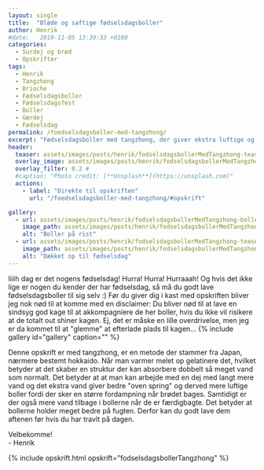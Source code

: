 ```yaml
---
layout: single
title:  "Bløde og saftige fødselsdagsboller"
author: Henrik
#date:   2019-11-05 13:39:33 +0100
categories:  
  - Surdej og brød
  - Opskrifter
tags: 
  - Henrik
  - Tangzhong
  - Brioche
  - Fødselsdagsboller
  - Fødselsdagsfest 
  - Boller 
  - Gærdej
  - Fødselsdag
permalink: /foedselsdagsboller-med-tangzhong/
excerpt: "Fødselsdagsboller med tangzhong, der giver ekstra luftige og saftige boller, som er gode i et par dage"
header:
  teaser: assets/images/posts/henrik/fodselsdagsbollerMedTangzhong-teaser.jpg
  overlay_image: assets/images/posts/henrik/fodselsdagsbollerMedTangzhong-banner.jpg
  overlay_filter: 0.2 # 
  #caption: "Photo credit: [**Unsplash**](https://unsplash.com)"
  actions:
    - label: "Direkte til opskriften"
      url: "/foedselsdagsboller-med-tangzhong/#opskrift"

gallery:
  - url: assets/images/posts/henrik/fodselsdagsbollerMedTangzhong-boller.jpg
    image_path: assets/images/posts/henrik/fodselsdagsbollerMedTangzhong-boller.jpg
    alt: "Boller på rist"
  - url: assets/images/posts/henrik/fodselsdagsbollerMedTangzhong-teaser.jpg
    image_path: assets/images/posts/henrik/fodselsdagsbollerMedTangzhong-teaser.jpg
    alt: "Dækket op til fødselsdag" 
---
```

Iiiih dag er det nogens fødselsdag! Hurra! Hurra! Hurraaah!
Og hvis det ikke lige er nogen du kender der har fødselsdag, så må du godt lave fødselsdagsboller til sig selv :) 
Før du giver dig i kast med opskriften bliver jeg nok nød til at komme med en disclaimer: Du bliver nød til at lave en sindsyg god kage til at akkompagniere de her boller, hvis du ikke vil risikere at de totalt out shiner kagen. Ej, det er måske en lille overdrivelse, men jeg er da kommet til at "glemme" at efterlade plads til kagen...
{% include gallery id="gallery"  caption="" %}

Denne opskrift er med tangzhong, er en metode der stammer fra Japan, nærmere bestemt hokkaido. Når man varmer melet op gelatinere det, hvilket betyder at det skaber en struktur der kan absorbere dobbelt så meget vand som normalt. Det betyder at at man kan arbejde med en dej med langt mere vand og det ekstra vand giver bedre "oven spring" og derved mere luftige boller fordi der sker en større fordampning når brødet bages. Samtidigt er der også mere vand tilbage i bollerne når de er færdigbagte. Det betyder at bollerne holder meget bedre på fugten. Derfor kan du godt lave dem aftenen før hvis du har travlt på dagen. 

Velbekomme!  
\- Henrik 

{% include opskrift.html opskrift="fodselsdagsbollerTangzhong" %}